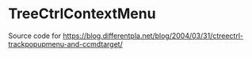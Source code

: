 # TreeCtrlContextMenu

Source code for https://blog.differentpla.net/blog/2004/03/31/ctreectrl-trackpopupmenu-and-ccmdtarget/
